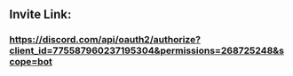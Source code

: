 
## Invite Link: 

### https://discord.com/api/oauth2/authorize?client_id=775587960237195304&permissions=268725248&scope=bot
